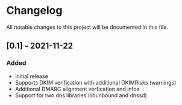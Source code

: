 # Changelog
All notable changes to this project will be documented in this file.

## [0.1] - 2021-11-22
### Added
- Initial release
- Supports DKIM verification with additional DKIMRisks (warnings)
- Additional DMARC alignment verfication and infos
- Support for two dns libraries (libunbound and dnssd)
